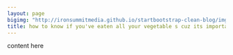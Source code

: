 ```yaml
---
layout: page
bigimg: "http://ironsummitmedia.github.io/startbootstrap-clean-blog/img/home-bg.jpg"
title: how to know if you've eaten all your vegetable s cuz its important and you should always be doing it!
---
```


content here

